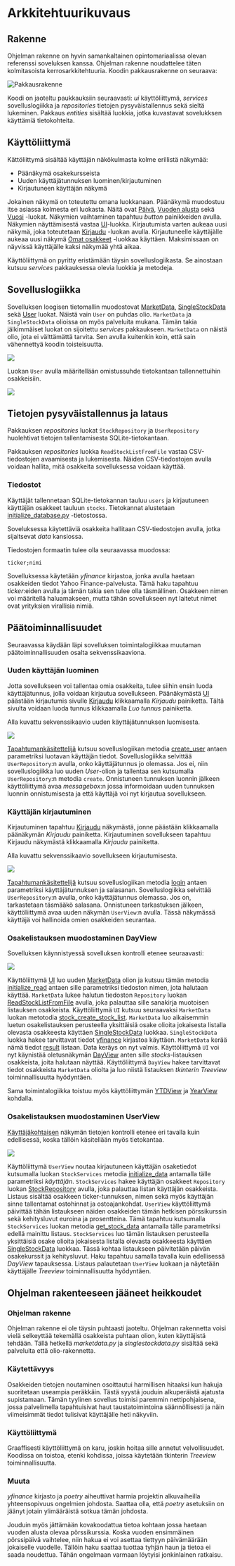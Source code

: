 # Arkkitehtuurikuvaus

## Rakenne

Ohjelman rakenne on hyvin samankaltainen opintomariaalissa olevan referenssi soveluksen kanssa. Ohjelman rakenne noudattelee täten kolmitasoista kerrosarkkitehtuuria. Koodin pakkausrakenne on seuraava:

![Pakkausrakenne](./kuvat/pakkausrakenne.jpg)

Koodi on jaoteltu paukkauksiin seuraavasti: _ui_ käyttöliittymä, _services_ sovelluslogiikka ja _repositories_ tietojen pysyväistallennus sekä sieltä lukeminen. Pakkaus _entities_ sisältää luokkia, jotka kuvastavat sovelukksen käyttämiä tietokohteita.

## Käyttöliittymä

Kättöliittymä sisältää käyttäjän näkökulmasta kolme erillistä näkymää:

- Päänäkymä osakekursseista
- Uuden käyttäjätunnuksen luominen/kirjautuminen
- Kirjautuneen käyttäjän näkymä

Jokainen näkymä on toteutettu omana luokkanaan. Päänäkymä muodostuu itse asiassa kolmesta eri luokasta. Näitä ovat [Päivä](../src/ui/day_view.py), [Vuoden alusta](../src/ui/ytd_view.py) sekä [Vuosi](../src/ui/year_view.py) -luokat. Näkymien vaihtaminen tapahtuu _button_ painikkeiden avulla. Näkymien näyttämisestä vastaa [UI](../src/ui/ui.py)-luokka. Kirjautumista varten aukeaa uusi näkymä, joka toteutetaan [Kirjaudu](../src/ui/create_user_login_view.py) -luokan avulla. Kirjautuneelle käyttäjälle aukeaa uusi näkymä [Omat osakkeet](../src/ui/user_view.py) -luokkaa käyttäen. Maksimissaan on näyvissä käyttäjälle kaksi näkymää yhtä aikaa.

Käyttöliittymä on pyritty eristämään täysin sovelluslogiikasta. Se ainostaan kutsuu _services_ pakkauksessa olevia luokkia ja metodeja.

## Sovelluslogiikka

Sovelluksen loogisen tietomallin muodostovat [MarketData](https://github.com/jarisokka/ot-harjoitustyo/blob/master/osakeseuranta/src/services/marketdata.py), [SingleStockData](https://github.com/jarisokka/ot-harjoitustyo/blob/master/osakeseuranta/src/services/singlestockdata.py) sekä [User](https://github.com/jarisokka/ot-harjoitustyo/blob/master/osakeseuranta/src/entities/user.py) luokat. Näistä vain `User` on puhdas olio. `MarketData` ja `SingleStockData` olioissa on myös palveluita mukana. Tämän takia jälkimmäiset luokat on sijoitettu _services_ pakkaukseen. `MarketData` on näistä olio, jota ei välttämättä tarvita. Sen avulla kuitenkin koin, että sain vähennettyä koodin toisteisuutta.

![](./kuvat/tietomalli-marketdata.png)

Luokan `User` avulla määritellään omistussuhde tietokantaan tallennettuihin osakkeisiin.

![](./kuvat/tietomalli-user.png)


## Tietojen pysyväistallennus ja lataus

Pakkauksen _repositories_ luokat `StockRepository` ja `UserRepository` huolehtivat tietojen tallentamisesta SQLite-tietokantaan.

Pakkauksen _repositories_ luokka `ReadStockListFromFile` vastaa CSV-tiedostojen avaamisesta ja lukemisesta. Näiden CSV-tiedostojen avulla voidaan hallita, mitä osakkeita sovelluksessa voidaan käyttää.

### Tiedostot

Käyttäjät tallennetaan SQLite-tietokannan tauluu `users` ja kirjautuneen käyttäjän osakkeet tauluun `stocks`. Tietokannat alustetaan [initialize_database.py](https://github.com/jarisokka/ot-harjoitustyo/blob/master/osakeseuranta/src/initialize_database.py) -tietostossa.

Soveluksessa käytettäviä osakkeita hallitaan CSV-tiedostojen avulla, jotka sijaitsevat _data_ kansiossa.

Tiedostojen formaatin tulee olla seuraavassa muodossa:
```
ticker;nimi
```
Sovelluksessa käytetään _yfinance_ kirjastoa, jonka avulla haetaan osakkeiden tiedot Yahoo Finance-palvelusta. Tämä haku tapahtuu _ticker_:eiden avulla ja tämän takia sen tulee olla täsmällinen. Osakkeen nimen voi määritellä haluamakseen, mutta tähän sovellukseen nyt laitetut nimet ovat yrityksien virallisia nimiä.

## Päätoiminnallisuudet

Seuraavassa käydään läpi sovelluksen toimintalogiikkaa muutaman päätoiminnallisuuden osalta sekvenssikaaviona.

### Uuden käyttäjän luominen

Jotta sovellukseen voi tallentaa omia osakkeita, tulee siihin ensin luoda käyttäjätunnus, jolla voidaan kirjautua sovellukseen. Päänäkymästä [UI](../src/ui/ui.py) päästään kirjautumis sivulle [Kirjaudu](../src/ui/create_user_login_view.py) klikkaamalla _Kirjaudu_ painiketta. Tältä sivulta voidaan luoda tunnus klikkaamalla _Luo tunnus_ painiketta.

Alla kuvattu sekvenssikaavio uuden käyttäjätunnuksen luomisesta. 

![](./kuvat/sekvenssi-uusitunnus.png)

[Tapahtumankäsitettelijä](https://github.com/jarisokka/ot-harjoitustyo/blob/master/osakeseuranta/src/ui/create_user_login_view.py#L19) kutsuu sovelluslogiikan metodia [create_user](https://github.com/jarisokka/ot-harjoitustyo/blob/master/osakeseuranta/src/services/user_services.py) antaen parametriksi luotavan käyttäjän tiedot. Sovelluslogiikka selvittää `UserRepository`:n avulla, onko käyttäjätunnus jo olemassa. Jos ei, niin sovelluslogiikka luo uuden _User_-olion ja tallentaa sen kutsumalla `UserRepository`:n metodia `create`. Onnistuneen tunnuksen luonnin jälkeen käyttöliittymä avaa _messagebox_:n jossa informoidaan uuden tunnuksen luonnin onnistumisesta ja että käyttäjä voi nyt kirjautua sovellukseen.

### Käyttäjän kirjautuminen

Kirjautuminen tapahtuu [Kirjaudu](../src/ui/create_user_login_view.py) näkymästä, jonne päästään klikkaamalla päänäkymän _Kirjaudu_ painiketta. Kirjautuminen sovellukseen tapahtuu Kirjaudu näkymästä klikkaamalla _Kirjaudu_ painiketta.

Alla kuvattu sekvenssikaavio sovellukseen kirjautumisesta. 

![](./kuvat/sekvenssi-kirjautuminen.png)

[Tapahtumankäsitettelijä](https://github.com/jarisokka/ot-harjoitustyo/blob/master/osakeseuranta/src/ui/create_user_login_view.py) kutsuu sovelluslogiikan metodia [login](https://github.com/jarisokka/ot-harjoitustyo/blob/master/osakeseuranta/src/services/user_services.py) antaen parametriksi käyttäjätunnuksen ja salasanan. Sovelluslogiikka selvittää `UserRepository`:n avulla, onko käyttäjätunnus olemassa. Jos on, tarkastetaan täsmääkö salasana. Onnistuneen tarkastuksen jälkeen, käyttöliittymä avaa uuden näkymän `UserView`:n avulla. Tässä näkymässä käyttäjä voi hallinoida omien osakkeiden seurantaa. 

### Osakelistauksen muodostaminen DayView

Sovelluksen käynnistyessä sovelluksen kontrolli etenee seuraavasti:

![](./kuvat/sekvenssi-dayview.png)

Käyttöliittymä [UI](../src/ui/ui.py) luo uuden [MarketData](https://github.com/jarisokka/ot-harjoitustyo/blob/master/osakeseuranta/src/services/marketdata.py) olion ja kutsuu tämän metodia [initialize_read](https://github.com/jarisokka/ot-harjoitustyo/blob/master/osakeseuranta/src/services/marketdata.py#L23) antaen sille parametriksi tiedoston nimen, jota halutaan käyttää. `MarketData` lukee halutun tiedoston `Repository` luokan [ReadStockListFromFile](https://github.com/jarisokka/ot-harjoitustyo/blob/master/osakeseuranta/src/repositories/reader.py) avulla, joka palauttaa sille sanakirja muotoisen listauksen osakkeista. Käyttöliittymä `UI` kutsuu seuraavaksi `MarketData` luokan metotodia [stock_create_stock_list](https://github.com/jarisokka/ot-harjoitustyo/blob/master/osakeseuranta/src/services/marketdata.py#L38). `MarketData` luo aikaisemmin luetun osakelistauksen perusteella yksittäisiä osake olioita jokaisesta listalla olevasta osakkeesta käyttäen [SingleStockData](https://github.com/jarisokka/ot-harjoitustyo/blob/master/osakeseuranta/src/services/singlestockdata.py) luokkaa. `SingleStockData` luokka hakee tarvittavat tiedot [yfinance](https://github.com/jarisokka/ot-harjoitustyo/blob/master/osakeseuranta/src/services/singlestockdata.py#L31) kirjastoa käyttäen. `MarketData` kerää nämä tiedot [result](https://github.com/jarisokka/ot-harjoitustyo/blob/master/osakeseuranta/src/services/marketdata.py#L48) listaan. Data keräys on nyt valmis. Käyttöliittymä `UI` voi nyt käynistää oletusnäkymän [DayView](https://github.com/jarisokka/ot-harjoitustyo/blob/master/osakeseuranta/src/ui/day_view.py) anten sille _stocks_-listauksen osakkeista, joita halutaan näyttää. Käyttöliittymä `DayView` hakee tarvittavat tiedot osakkeista `MarketData` oliolta ja luo niistä listauksen _tkinterin_ _Treeview_ toiminnallisuutta hyödyntäen.

Sama toimintalogiikka toistuu myös käyttöliittymän [YTDView](https://github.com/jarisokka/ot-harjoitustyo/blob/master/osakeseuranta/src/ui/ytd_view.py) ja [YearView](https://github.com/jarisokka/ot-harjoitustyo/blob/master/osakeseuranta/src/ui/year_view.py) kohdalla.

### Osakelistauksen muodostaminen UserView

[Käyttäjäkohtaisen](https://github.com/jarisokka/ot-harjoitustyo/blob/master/osakeseuranta/src/ui/user_view.py) näkymän tietojen kontrolli etenee eri tavalla kuin edellisessä, koska tällöin käsitellään myös tietokantaa.

![](./kuvat/sekvenssi-userview.png)

Käyttöliittymä `UserView` noutaa kirjautuneen käyttäjän osaketiedot kutsumalla luokan `StockServices` metodia [initialize_data](https://github.com/jarisokka/ot-harjoitustyo/blob/master/osakeseuranta/src/services/stock_services.py#L33) antamalla tälle parametriksi _käyttäjän_. `StockServices` hakee käyttäjän osakkeet `Repository` luokan [StockRepository](https://github.com/jarisokka/ot-harjoitustyo/blob/master/osakeseuranta/src/repositories/stock_repository.py) avulla, joka palauttaa listan käyttäjän osakkeista. Listaus sisältää osakkeen ticker-tunnuksen, nimen sekä myös käyttäjän sinne tallentamat ostohinnat ja ostoajankohdat. `UserView` käyttöliittymä päivittää tähän listaukseen näiden osakkeiden tämän hetkisen pörssikurssin sekä kehitysluvut euroina ja prosentteina. Tämä tapahtuu kutsumalla `StockServices` luokan metodia [get_stock_data](https://github.com/jarisokka/ot-harjoitustyo/blob/master/osakeseuranta/src/services/stock_services.py#L44) antamalla tälle parametriksi edellä mainittu listaus. `StockServices` luo tämän listauksen perusteella yksittäisiä osake olioita jokaisesta listalla olevasta osakkeesta käyttäen [SingleStockData](https://github.com/jarisokka/ot-harjoitustyo/blob/master/osakeseuranta/src/services/singlestockdata.py) luokkaa. Tässä kohtaa listaukseen päivitetään päivän osakekurssit ja kehitysluvut. Haku tapahtuu samalla tavalla kuin edellisessä _DayView_ tapauksessa. Listaus palautetaan `UserView` luokaan ja näytetään käyttäjälle _Treeview_ toiminnallisuutta hyödyntäen.


## Ohjelman rakenteeseen jääneet heikkoudet

### Ohjelman rakenne

Ohjelman rakenne ei ole täysin puhtaasti jaoteltu. Ohjelman rakennetta voisi vielä selkeyttää tekemällä osakkeista puhtaan olion, kuten käyttäjistä tehdään. Tällä hetkellä _marketdata.py_ ja _singlestockdata.py_ sisältää sekä palveluita että olio-rakennetta.

### Käytettävyys

Osakkeiden tietojen noutaminen osoittautui harmillisen hitaaksi kun hakuja suoritetaan useampia peräkkäin. Tästä syystä jouduin alkuperäistä ajatusta supistamaan. Tämän tyylinen sovellus toimisi paremmin nettipohjaisena, jossa palvelimella tapahtuisivat haut taustatoimintoina säännöllisesti ja näin viimeisimmät tiedot tulisivat käyttäjälle heti näkyviin.

### Käyttöliittymä

Graaffisesti käyttöliittymä on karu, joskin hoitaa sille annetut velvollisuudet. Koodissa on toistoa, etenki kohdissa, joissa käytetään tkinterin _Treeview_ toiminnallisuutta.

### Muuta

_yfinance_ kirjasto ja _poetry_ aiheuttivat harmia projektin alkuvaiheilla yhteensopivuus ongelmien johdosta. Saattaa olla, että _poetry_ asetuksiin on jäänyt jotain ylimääräistä sotkua tämän johdosta.

Jouduin myös jättämään kovakoodattua tietoa kohtaan jossa haetaan vuoden alusta olevaa pörssikurssia. Koska vuoden ensimmäinen pörssipäivä vaihtelee, niin hakua ei voi asettaa tiettyyn päivämäärään jokaiselle vuodelle. Tällöin haku saattaa tuottaa tyhjän haun ja tietoa ei saada noudettua. Tähän ongelmaan varmaan löytyisi jonkinlainen ratkaisu.
